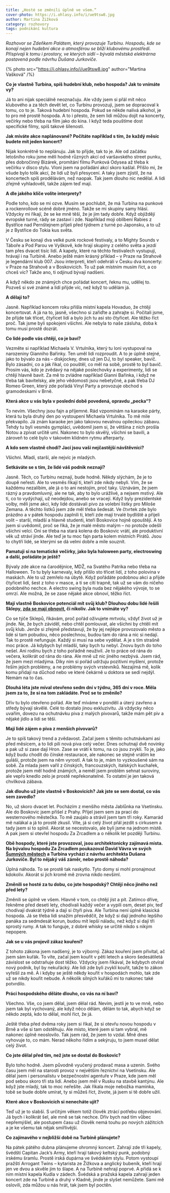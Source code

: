 ```yaml
---
title: „Hosté se změnili úplně ve všem.“
cover-photo: https://i.ohlasy.info/i/ue9tsw8.jpg
author: Martina Žižková
category: rozhovory
tags: podnikání kultura
---
```


_Rozhovor se Zdeňkem Palátem, který provozuje Turbínu. Hospodu, kde se konají nejen hudební akce a atmosférou se blíží klubovému prostředí. Přispívají k tomu i prostory, ve kterých sídlí – bývalá městská elektrárna postavená podle návrhu Dušana Jurkoviče._

{% photo src="https://i.ohlasy.info/i/ue9tsw8.jpg" author="Martina Vašková" /%}

**Co je vlastně Turbína, spíš hudební klub, nebo hospoda? Jak to vnímáte vy?**

Já to ani nijak speciálně neoznačuju. Ale vždy jsem si přál mít něco klubového a za těch devět let, co Turbínu provozuji, jsem se dopracoval k tomu, co to je. Taková hudební hospoda. Pokud se někde nalívá alkohol, je to pro mě prostě hospoda. A to i přesto, že sem lidi můžou dojít na koncerty, večírky nebo třeba na film jako do kina. I když teda pouštíme dost specifické filmy, spíš takové šílenosti.

**Jak míváte akce naplánované? Počítáte například s tím, že každý měsíc budete mít jeden koncert?**

Nijak konkrétně to neplánuju. Jak to přijde, tak to je. Ale od začátku letošního roku jsme měli hodně různých akcí od varšavského street punku, přes dobročinný Bizárek, promítání filmu Punková Odysea až třeba k večírku v disco stylu. Vloni jsem na pořádání akcí skoro kašlal. Přišlo mi, že všude bylo tolik akcí, že lidi už byli přesycení. A taky jsem zjistil, že na koncertech spíš prodělávám, než naopak. Tak jsem dlouho nic nedělal. A lidi zřejmě vyhladověli, takže zájem teď mají.

**A dle jakého klíče volíte interprety?**

Podle toho, kdo se mi ozve. Musím se pochlubit, že má Turbína na punkové a rockenrollové scéně dobré jméno. Takže se mi skupiny samy hlásí. Vždycky mi říkají, že se ke mně těší, že je jim tady dobře. Když objíždějí evropské turné, rády se zastaví i zde. Například moji oblíbení Rabies z Bystřice nad Pernštejnem přijeli před týdnem z turné po Japonsku, a to už je z Bystřice do Tokia kus světa.

V Česku se konají dva velké punk rockové festivaly, a to Mighty Sounds v Táboře a Pod Parou ve Vyškově, kde hrají skupiny z celého světa a jezdí tam přes dvacet tisíc lidí. A kapely, které na těchto festivalech vystupují, hrávají i na Turbíně. Anebo ještě mám krásný příklad – v Praze na Strahově je legendární klub 007. Jsou interpreti, kteří odehráli v Česku dva koncerty: v Praze na Strahově a v Boskovicích. To už pak místním musím říct, a co chceš víc? Takže ano, ti odjinud bývají nadšeni.

A když někdo ze známých chce pořádat koncert, řeknu mu, udělej to. Pozveš si své známé a lidí přijde víc, než když to udělám já.

**A dělají to?**

Jasně. Například koncem roku přišla místní kapela Hovaduo, že chtějí koncertovat. A já na to, jasně, všechno si zařiďte a zahrajte si. Počítali jsme, že přijde tak třicet, čtyřicet lidí a bylo jich tu asi sto čtyřicet. Ale těžko říct proč. Tak jsme byli spokojeni všichni. Ale nebyla to naše zásluha, doba k tomu musí prostě dozrát.

**Co lidé podle vás chtějí, co je baví?**

Vezměte si například Michaela V. Vrtulníka, který tu loni vystupoval na narozeniny Gianniho Bařinky. Ten uměl lidi rozproudit. A to je úplně stejné, jako to bývalo za nás – diskjockey, dnes už jen DJ, to byl speaker, bavič. Bylo zásadní, co a jak říkal, co pouštěl, co měl na sobě, prostě to byl bavič. Prosím vás, kdo je zvědavý na nějaké poslechovky a experimenty, lidi se chtějí hlavně bavit. Za mě to zvládne například Gianni Bařinka, i když ne třeba tak bavitelsky, ale jeho vědomosti jsou nebetyčné, a pak třeba DJ Romeo Green, který zde pořádá Vinyl Party a provozuje obchod s gramodeskami v Brně.

**Která akce u vás byla v poslední době povedená, opravdu „pecka“?**

To nevím. Všechny jsou fajn a příjemné. Rád vzpomínám na karaoke párty, která tu byla druhý den po vystoupení Michaela Vrtulníka. To mě mile překvapilo. Já znám karaoke jen jako takovou nevalnou opileckou zábavu. Tehdy tu byli vesměs gympláci, uvědomil jsem si, že většina z nich prošla Notou a zpívat určitě umí. Nakonec to bylo skvělý, všichni se bavili, a zároveň to celé bylo v takovém klidném rytmu afterparty.

**A kdo sem vlastně chodí? Jací jsou vaši nejčastější návštěvníci?**

Všichni. Mladí, starší, ale nejvíc je mladých.

**Setkáváte se s tím, že lidé váš podnik neznají?**

Jasně. Těch, co Turbínu neznají, bude hodně. Někdy slýchám, že je to doupě neřesti. Ale to vesměs říkají ti, kteří zde nikdy nebyli. Vím, že se každému nezalíbím, ale já o to ani nestojím, proč taky. Uznávám, že jsem rázný a pravdomluvný, ale ne tak, aby to bylo urážlivé, a nejsem mstivý. Ale ti, co to vydýchají, už neodejdou, anebo se vracejí. Když byly prezidentské volby, měli jsme akci, kdy lidé dostávali pivo za volební lístky pro Miloše Zemana. A těchto lístků jsem zde měl třeba šedesát. Ve čtvrtek zde bylo prázdno a v pátek hospodu zaplnili ti, kteří zde mají trvalé bydliště a přijeli volit – starší, mladší a hlavně studenti, kteří Boskovice hojně opouštějí. A to jsem si uvědomil, proč se říká, že je malé město malým – no protože odešli všichni velcí. Oni se třeba na stará kolena do Boskovic vrátí, ale produktivní věk už stráví jinde. Ale teď je tu moc fajn parta kolem místních Pirátů. Jsou to chytří lidé, se kterými se dá velmi dobře a mile souznít.

**Pamatuji si na tematické večírky, jako byla haloween party, electroswing a další, pořádáte je ještě?**

Bývaly zde akce na čarodějnice, MDŽ, na Svatého Patrika nebo třeba na Halloween. To tu byly karnevaly, kdy přišlo sto třicet lidí, z toho polovina v maskách. Ale to už zemřelo na úbytě. Když pořádáte podobnou akci a přijde čtyřicet lidí, šest z toho v masce, a ti se cítí trapně, tak už se vám do ničeho podobného nechce. A electro swing byla nuda bez nějakého vývoje, to se omrzí. Ale možná, že se zase nějaké akce obnoví, těžko říct.

**Mají vlastně Boskovice potenciál mít svůj klub? Dlouhou dobu lidé řešili Sklepy, [zda se mají obnovit](http://www.ohlasy.info/clanky/2017/08/sklepy-komentar.html), či nikoliv. Jak to vnímáte vy?**

Co se týče Sklepů, říkávám, proč pořád oživujete mrtvolu, vždyť život už je jinde. Ne, že bych záviděl, nebo chtěl pomlouvat, ale všichni by chtěli mít svůj klub. Jenže si zřejmě představují, že by jej nejlépe provozovalo město a lidé si tam pobudou, něco poslechnou, budou tam do rána a nic si nedají. Tak to prostě nefunguje. Každý si musí na sebe vydělat. A je s tím strašně moc práce. Já kdybych byl mladší, taky bych tu nebyl. Znovu bych do toho nešel. Ani rodinu bych z toho pořádně neuživil. Je to práce od rána do večera, kolikrát od rána do rána. Ale mně už nic jiného nezbývá. Jsem rád, že jsem mezi mladýma. Díky nim si pořád udržuju pozitivní myšlení, protože řeším jejich problémy, a ne problémy svých vrstevníků. Nezajímá mě, kolik komu přidají na důchod nebo ve které čekárně u doktora se sedí nejdýl. Nemám na to čas.

**Dlouhá léta jste míval otevřeno sedm dní v týdnu, 365 dní v roce. Měla jsem za to, že si na tom zakládáte. Proč se to změnilo?**

Dřív tu bylo otevřeno pořád. Ale teď míváme v pondělí a úterý zavřeno a středy bývají skvělé. Celé to dostalo jinou exkluzivitu. Já vždycky něco uvařím, dovezu na ochutnávku piva z malých pivovarů, takže mám pět piv a nějaké jídlo a lidi se těší.

**Mají lidé zájem o piva z menších pivovarů?**

Je to spíš takový trend a zvědavost. Začal jsem s těmito ochutnávkami asi před měsícem, a to lidi pili nová piva celý večer. Dnes ochutnají dvě novinky a pak už si zase dají Hron. Zase se vrátí k tomu, na co jsou zvyklí. To je, jako když budu chodit do čínské restaurace, ale nakonec se stejně vrátím ke guláši, protože jsem na něm vyrostl. A tak to je, mám to vyzkoušené sám na sobě. Za mlada jsem vařil z čínských, francouzských, italských kuchařek, protože jsem měl hodně známých, a neměl jsem problém sehnat suroviny, ale vepřo knedlo zelo je prostě nepřekonatelné. To ostatní je jen taková chvilková zábava.

**Jak dlouho už jste vlastně v Boskovicích? Jak jste se sem dostal, co vás sem zavedlo?**

No, už skoro dvacet let. Pocházím z menšího města Jablůnka na Vsetínsku. Ale do Boskovic jsem přišel z Prahy. Přijel jsem sem za prací do westernového městečka. To mě zaujalo a strávil jsem tam tři roky. Kamarád mě nalákal a já to prostě zkusil. Víte, já si celý život přál jezdit s cirkusem a tady jsem si to splnil. Akorát se necestovalo, ale byli jsme na jednom místě. A pak jsem si otevřel hospodu Za Zrcadlem a o několik let později Turbínu.

**Obě hospody, které jste provozoval, jsou architektonicky zajímavá místa. Na bývalou hospodu Za Zrcadlem poukazoval David Vávra ve svých [Šumných městech](https://www.ceskatelevize.cz/porady/1008546862-sumna-mesta/208522162350005-sumny-moravsky-kras/) a Turbína vychází z návrhu architekta Dušana Jurkoviče. Byl to nějaký váš záměr, nebo prostě náhoda?**

Úplná náhoda. To se prostě tak naskytlo. Tyto domy si mohl pronajmout kdokoliv. Akorát si jich kromě mě zrovna nikdo nevšiml.

**Změnili se hosté za tu dobu, co jste hospodský? Chtějí něco jiného než před lety?**

Změnili se úplně ve všem. Hlavně v tom, co chtějí jíst a pít. Zatímco dříve, řekněme před deseti lety, chodívali každý večer a vypili osm, deset piv, teď chodívají dvakrát týdně a dají si čtyři piva. Ale Turbína není úplně klasická hospoda. Já se třeba lidi snažím přesvědčit, že když si dají jednoho lepšího panáka za sedmdesát korun, budou mít lepší náladu, než když si dají tři sprostý rumy. A tak to funguje, z dobré whisky se určitě nikdo s nikým nepopere.

**Jak se u vás projevil zákaz kouření?**

Z tohoto zákona jsem nadšený, je to výborný. Zákaz kouření jsem přivítal, ač jsem sám kuřák. To víte, začal jsem kouřit v pěti letech a skoro šedesátiletá závislost se odstraňuje dost těžko. Vždycky jsem říkával, že kdybych otvíral nový podnik, byl by nekuřácký. Ale lidi zde byli zvyklí kouřit, takže to zákon vyřešil za mě. A i kdyby se ještě někdy kouřit v hospodách mohlo, tak zde už se nikdy kouřit nebude. A několik silných kuřáků mi to nakonec také potvrdilo.

**Práci hospodského děláte dlouho, co vás na ní baví?**

Všechno. Vše, co jsem dělal, jsem dělal rád. Nevím, jestli je to ve mně, nebo jsem tak byl vychovaný, ale když něco dělám, dělám to tak, abych když se někdo zeptá, kdo to dělal, mohl říct, že já.

Ještě třeba před dvěma roky jsem si říkal, že si otevřu novou hospodu v Brně a vše si tam odstěhuju. Ale místo, které jsem si tam vybral, mě nakonec úplně neoslovilo. Tak jsem rád, že jsem to vzdal. Mně dnes vyhovuje to, co mám. Nerad někoho řídím a sekýruju, to jsem musel dělat celý život.

**Co jste dělal před tím, než jste se dostal do Boskovic?**

Bylo toho hodně. Jsem původně vyučený prodavač masa a uzenin. Svého času jsem měl na starosti provoz v největším řeznictví na Vsetínsku. Ale dělal jsem i personalistu v bezpečnostní agentuře v Praze, kde jsem měl pod sebou skoro tři sta lidí. Anebo jsem měl v Rusku na stavbě kantýnu. Ale když jste mladý, tak to moc neřešíte. Jak říkala moje nebožka maminka, tobě se bude dobře umírat, ty si můžeš říct, živote, já jsem si tě dobře užil.

**Které akce v Boskovicích si nenecháte ujít?**

Teď už je to slabší. S určitým věkem totiž člověk ztrácí potřebu objevování. Já bych i kolikrát šel, ale mně se tak nechce. Dřív bych nad tím vůbec nepřemýšlel, ale postupem času už člověk nemá touhu po nových zážitcích a je ke všemu tak nějak smířlivější.

**Co zajímavého v nejbližší době na Turbíně plánujete?**

Na pátek pátého dubna plánujeme ohromný koncert. Zahrají zde tři kapely, švédští Capitan Jack’s Army, kteří hrají takový keltský punk, podobný irskému šramlu. Prostě irská dupárna ve švédském stylu. Potom vystoupí pražští Arrogant Twins – kytarista ze Žižkova a anglický bubeník, kteří hrají jen ve dvou a skvěle jim to šlape. A na Turbíně nehrají poprvé. A přidá se k nim místní kapela Kudla v zádech. Švédská a pražská kapela zahrají jeden koncert zde na Turbíně a druhý v Kladně, jinde je slyšet nemůžete. Sami mě oslovili, zda můžou u nás hrát, tak jsem byl poctěn.
